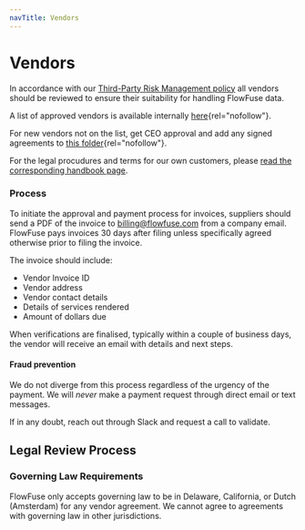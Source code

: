 ```yaml
---
navTitle: Vendors
---
```


# Vendors

In accordance with our
[Third-Party Risk Management policy](../company/security/third-party-risk-management.md)
all vendors should be reviewed to ensure their suitability for handling FlowFuse
data.

A list of approved vendors is available internally
[here](https://docs.google.com/spreadsheets/d/1ro77wy0cRK6gpzVv_iq4vpdmbdMq61X5-tTwI_F3hXM/edit?usp=sharing){rel="nofollow"}.

For new vendors not on the list, get CEO approval and add any signed agreements
to
[this folder](https://drive.google.com/drive/u/0/folders/1r6u1MNHZFAM1uhHmX-XtQs_bRcFVxQ25){rel="nofollow"}.

For the legal procudures and terms for our own customers, please
[read the corresponding handbook page](/handbook/sales/legal/).

### Process

To initiate the approval and payment process for invoices, suppliers should send
a PDF of the invoice to billing@flowfuse.com from a company email. FlowFuse pays
invoices 30 days after filing unless specifically agreed otherwise prior to
filing the invoice.

The invoice should include:

- Vendor Invoice ID
- Vendor address
- Vendor contact details
- Details of services rendered
- Amount of dollars due

When verifications are finalised, typically within a couple of business days,
the vendor will receive an email with details and next steps.

#### Fraud prevention

We do not diverge from this process regardless of the urgency of the payment. We
will _never_ make a payment request through direct email or text messages.

If in any doubt, reach out through Slack and request a call to validate.

## Legal Review Process

### Governing Law Requirements

FlowFuse only accepts governing law to be in Delaware, California, or Dutch
(Amsterdam) for any vendor agreement. We cannot agree to agreements with
governing law in other jurisdictions.
